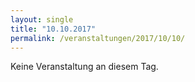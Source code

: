 ```yaml
---
layout: single
title: "10.10.2017"
permalink: /veranstaltungen/2017/10/10/
---
```


Keine Veranstaltung an diesem Tag.
